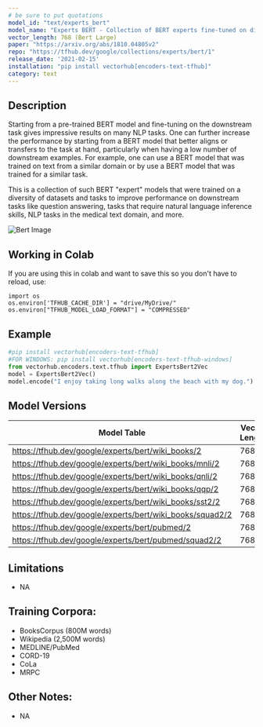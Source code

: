 ```yaml
---
# be sure to put quotations
model_id: "text/experts_bert"
model_name: "Experts BERT - Collection of BERT experts fine-tuned on different datasets."
vector_length: 768 (Bert Large)
paper: "https://arxiv.org/abs/1810.04805v2"
repo: "https://tfhub.dev/google/collections/experts/bert/1"
release_date: '2021-02-15'
installation: "pip install vectorhub[encoders-text-tfhub]"
category: text
---
```


## Description

Starting from a pre-trained BERT model and fine-tuning on the downstream task gives impressive results on many NLP tasks. One can further increase the performance by starting from a BERT model that better aligns or transfers to the task at hand, particularly when having a low number of downstream examples. For example, one can use a BERT model that was trained on text from a similar domain or by use a BERT model that was trained for a similar task.

This is a collection of such BERT "expert" models that were trained on a diversity of datasets and tasks to improve performance on downstream tasks like question answering, tasks that require natural language inference skills, NLP tasks in the medical text domain, and more.

![Bert Image](https://miro.medium.com/max/619/1*iJqlhZz-g6ZQJ53-rE9VvA.png)

## Working in Colab

If you are using this in colab and want to save this so you don't have to reload, use: 

```
import os 
os.environ['TFHUB_CACHE_DIR'] = "drive/MyDrive/"
os.environ["TFHUB_MODEL_LOAD_FORMAT"] = "COMPRESSED"
```

## Example

```python
#pip install vectorhub[encoders-text-tfhub]
#FOR WINDOWS: pip install vectorhub[encoders-text-tfhub-windows]
from vectorhub.encoders.text.tfhub import ExpertsBert2Vec
model = ExpertsBert2Vec()
model.encode("I enjoy taking long walks along the beach with my dog.")
```

## Model Versions

Model Table | Vector Length 
------------| ---------- 
https://tfhub.dev/google/experts/bert/wiki_books/2 | 768  
https://tfhub.dev/google/experts/bert/wiki_books/mnli/2 | 768  
https://tfhub.dev/google/experts/bert/wiki_books/qnli/2 | 768  
https://tfhub.dev/google/experts/bert/wiki_books/qqp/2 | 768  
https://tfhub.dev/google/experts/bert/wiki_books/sst2/2 | 768  
https://tfhub.dev/google/experts/bert/wiki_books/squad2/2 | 768  
https://tfhub.dev/google/experts/bert/pubmed/2 | 768  
https://tfhub.dev/google/experts/bert/pubmed/squad2/2 | 768  


## Limitations

* NA

## Training Corpora:

* BooksCorpus (800M words)
* Wikipedia (2,500M words)
* MEDLINE/PubMed
* CORD-19
* CoLa
* MRPC

## Other Notes:

* NA


